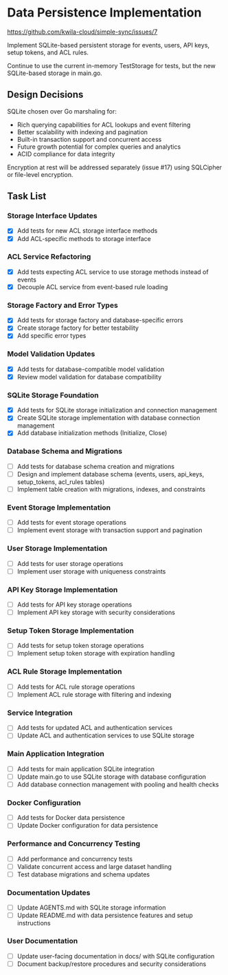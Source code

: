 # Data Persistence Implementation

https://github.com/kwila-cloud/simple-sync/issues/7

Implement SQLite-based persistent storage for events, users, API keys, setup tokens, and ACL rules.

Continue to use the current in-memory TestStorage for tests, but the new SQLite-based storage in main.go.

## Design Decisions

SQLite chosen over Go marshaling for:
- Rich querying capabilities for ACL lookups and event filtering
- Better scalability with indexing and pagination
- Built-in transaction support and concurrent access
- Future growth potential for complex queries and analytics
- ACID compliance for data integrity

Encryption at rest will be addressed separately (issue #17) using SQLCipher or file-level encryption.

## Task List

### Storage Interface Updates
- [x] Add tests for new ACL storage interface methods
- [x] Add ACL-specific methods to storage interface

### ACL Service Refactoring  
- [x] Add tests expecting ACL service to use storage methods instead of events
- [x] Decouple ACL service from event-based rule loading

### Storage Factory and Error Types
- [x] Add tests for storage factory and database-specific errors
- [x] Create storage factory for better testability
- [x] Add specific error types

### Model Validation Updates
- [x] Add tests for database-compatible model validation
- [x] Review model validation for database compatibility

### SQLite Storage Foundation
- [x] Add tests for SQLite storage initialization and connection management
- [x] Create SQLite storage implementation with database connection management
- [x] Add database initialization methods (Initialize, Close)

### Database Schema and Migrations
- [ ] Add tests for database schema creation and migrations
- [ ] Design and implement database schema (events, users, api_keys, setup_tokens, acl_rules tables)
- [ ] Implement table creation with migrations, indexes, and constraints

### Event Storage Implementation
- [ ] Add tests for event storage operations
- [ ] Implement event storage with transaction support and pagination

### User Storage Implementation
- [ ] Add tests for user storage operations
- [ ] Implement user storage with uniqueness constraints

### API Key Storage Implementation
- [ ] Add tests for API key storage operations
- [ ] Implement API key storage with security considerations

### Setup Token Storage Implementation
- [ ] Add tests for setup token storage operations
- [ ] Implement setup token storage with expiration handling

### ACL Rule Storage Implementation
- [ ] Add tests for ACL rule storage operations
- [ ] Implement ACL rule storage with filtering and indexing

### Service Integration
- [ ] Add tests for updated ACL and authentication services
- [ ] Update ACL and authentication services to use SQLite storage

### Main Application Integration
- [ ] Add tests for main application SQLite integration
- [ ] Update main.go to use SQLite storage with database configuration
- [ ] Add database connection management with pooling and health checks

### Docker Configuration
- [ ] Add tests for Docker data persistence
- [ ] Update Docker configuration for data persistence

### Performance and Concurrency Testing
- [ ] Add performance and concurrency tests
- [ ] Validate concurrent access and large dataset handling
- [ ] Test database migrations and schema updates

### Documentation Updates
- [ ] Update AGENTS.md with SQLite storage information
- [ ] Update README.md with data persistence features and setup instructions

### User Documentation
- [ ] Update user-facing documentation in docs/ with SQLite configuration
- [ ] Document backup/restore procedures and security considerations
